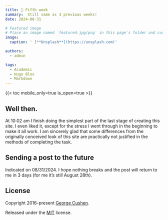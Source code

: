 ```yaml
---
title: 🫥️ Fifth week
summary:  Still same as 3 previous weeks!
date: 2024-08-31

# Featured image
# Place an image named `featured.jpg/png` in this page's folder and customize its options here.
image:
  caption: ' [**Unsplash**](https://unsplash.com)'

authors:
  - admin

tags:
  - Academic
  - Hugo Blox
  - Markdown
---
```




{{< toc mobile_only=true is_open=true >}}
## Well then.
At 10:02 am I finish doing the simplest part of the last stage of creating this site. I even liked it, except for the stress I went through in the beginning to make it all work. I am sincerely glad that some differences from the originally conceived look of this site are practically not justified in the methods of completing the task. 

## Sending a post to the future
Indicated on 08/31/2024. I hope nothing breaks and the post will return to me in 3 days (for me it’s still August 28th).


## License

Copyright 2016-present [George Cushen](https://georgecushen.com).

Released under the [MIT](https://github.com/HugoBlox/hugo-blox-builder/blob/main/LICENSE.md) license.
